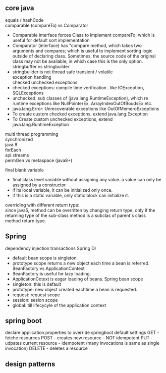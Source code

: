## core java
equals / hashCode  
comparable (compareTo) vs Comparator
- Comparable interface forces Class to implement compareTo; which is useful for default sort implementation
- Comparator (interface) has "compare method, which takes two arguments and compares; which is useful to implement sorting logic outside of declaring class. Sometimes, the source code of the original class may not be available, in which case this is the only option. 
stringbuffer vs stringbuilder  
- stringbuilder is not thread safe
transient / volatile  
exception handling  
checked unchecked exceptions   
- checked exceptions: compile time verification.. like IOException, SQLExceptions
- unchecked: sub classes of (java.lang.RuntimeException), which re runtime exceptions like NullPointerEx, ArrayIndexOutOfBoudsEx etc. 
- java.lang.Error: Unrecoverable exceptions like OutOfMemeroExceptions
- To create custom checked exceptions, extend java.lang.Exception
- To Create custom unchecked exceptions, extend java.lang.RuntimeException

multi thread programming  
synchronized  
java 8  
forEach  
api streams  
permGen vs metaspace (java8+)  

final blank variable  
- final class level variable without assigning any value. a value can only be assigned by a constructor  
- if its local variable, it can be initialized only once. 
- if this is a static variable, only static block can initialize it.  


overriding with different return type:  
since java5, method can be overritten by changing return type, only if the returning type of the sub-class method is a subclas of parent's class method return type.  


## Spring
dependency injection
transactions
Spring DI
- default bean scope is singleton
- prototype scope returns a new object each time a bean is referred. 
BeanFactory vs ApplicationContext
- BeanFactory is useful for lazy loading. 
- ApplicationCotext is eagar loading of beans. 
Spring bean scope
- singleton: this is default
- prototype: new object created eachtime a bean is requested.
- request: request scope
- session: sesion scope
- global: till lifecycyle of the application context

## spring boot
declare application.properties to override springboot default settings
GET - fetche resources
POST - creates new resource - NOT idempotent
PUT - udpates current resource - idempotent (many invocations is same as single invocation)
DELETE - deletes a resource

## design patterns


